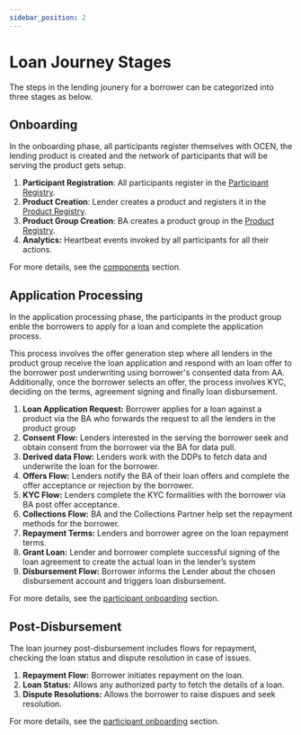 ```yaml
---
sidebar_position: 2
---
```


# Loan Journey Stages

The steps in the lending jounery for a borrower can be categorized into three stages as below.

## Onboarding

In the onboarding phase, all participants register themselves with OCEN, the lending product is created and the network of participants that will be serving the product gets setup.

1. **Participant Registration**: All participants register in the [Participant Registry](../components/participant_registry).
2. **Product Creation**: Lender creates a product and registers it in the [Product Registry](../components/product_registry).
3. **Product Group Creation**: BA creates a product group in the [Product Registry](../components/product_registry).
4. **Analytics:** Heartbeat events invoked by all participants for all their actions.

For more details, see the [components](../components/components_overview) section.

## Application Processing

In the application processing phase, the participants in the product group enble the borrowers to apply for a loan and complete the application process. 

This process involves the offer generation step where all lenders in the product group receive the loan application and respond with an loan offer to the borrower post underwriting using borrower's consented data from AA. Additionally, once the borrower selects an offer, the process involves KYC, deciding on the terms, agreement signing and finally loan disbursement.

1. **Loan Application Request:** Borrower applies for a loan against a product via the BA who forwards the request to all the lenders in the product group
2. **Consent Flow:** Lenders interested in the serving the borrower seek and obtain consent from the borrower via the BA for data pull.
3. **Derived data Flow:** Lenders work with the DDPs to fetch data and underwrite the loan for the borrower.
4. **Offers Flow:** Lenders notify the BA of their loan offers and complete the offer acceptance or rejection by the borrower.
5. **KYC Flow:** Lenders complete the KYC formalities with the borrower via BA post offer acceptance.
6. **Collections Flow:** BA and the Collections Partner help set the repayment methods for the borrower.
7. **Repayment Terms:** Lenders and borrower agree on the loan repayment terms.
8. **Grant Loan:** Lender and borrower complete successful signing of the loan agreement to create the actual loan in the lender’s system
9. **Disbursement Flow:** Borrower informs the Lender about the chosen disbursement account and triggers loan disbursement.

For more details, see the [participant onboarding](../participant_onboarding/participant_overview) section.

## Post-Disbursement

The loan journey post-disbursement includes flows for repayment, checking the loan status and dispute resolution in case of issues.

1. **Repayment Flow:** Borrower initiates repayment on the loan.
2. **Loan Status:** Allows any authorized party to fetch the details of a loan.
3. **Dispute Resolutions:** Allows the borrower to raise dispues and seek resolution.

For more details, see the [participant onboarding](../participant_onboarding/participant_overview) section.
